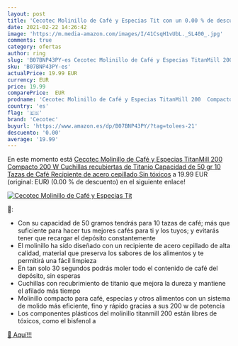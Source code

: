 ```yaml
---
layout: post
title: 'Cecotec Molinillo de Café y Especias Tit con un 0.00 % de descuento'
date: 2021-02-22 14:26:42
image: 'https://m.media-amazon.com/images/I/41CsqH1vUbL._SL400_.jpg'
comments: true
category: ofertas
author: ring
slug: 'B07BNP43PY-es Cecotec Molinillo de Café y Especias TitanMill 200...'
sku: 'B07BNP43PY-es'
actualPrice: 19.99 EUR
currency: EUR
price: 19.99
comparePrice:  EUR
prodname: 'Cecotec Molinillo de Café y Especias TitanMill 200  Compacto  200 W  Cuchillas recubiertas de Titanio  Capacidad de 50 gr  10 Tazas de Café  Recipiente de acero cepillado  Sin tóxicos'
country: 'es'
flag: '🇪🇸'
brand: 'Cecotec'
buyurl: 'https://www.amazon.es/dp/B07BNP43PY/?tag=tolees-21'
descuento: '0.00'
average: '19.99'
---
```


En este momento está [Cecotec Molinillo de Café y Especias TitanMill 200  Compacto  200 W  Cuchillas recubiertas de Titanio  Capacidad de 50 gr  10 Tazas de Café  Recipiente de acero cepillado  Sin tóxicos](https://www.amazon.es/dp/B07BNP43PY/?tag=tolees-21) a 19.99 EUR (original:  EUR) (0.00 %  de descuento) en el siguiente enlace!

[![Cecotec Molinillo de Café y Especias Tit](https://m.media-amazon.com/images/I/41CsqH1vUbL._SL400_.jpg)](https://www.amazon.es/dp/B07BNP43PY/?tag=tolees-21)

🔎:

- Con su capacidad de 50 gramos tendrás para 10 tazas de café; más que suficiente para hacer tus mejores cafés para ti y los tuyos; y evitarás tener que recargar el depósito constantemente
- El molinillo ha sido diseñado con un recipiente de acero cepillado de alta calidad, material que preserva los sabores de los alimentos y te permitirá una fácil limpieza
- En tan solo 30 segundos podrás moler todo el contenido de café del depósito, sin esperas
- Cuchillas con recubrimiento de titanio que mejora la dureza y mantiene el afilado más tiempo
- Molinillo compacto para café, especias y otros alimentos con un sistema de molido más eficiente, fino y rápido gracias a sus 200 w de potencía
- Los componentes plásticos del molinillo titanmill 200 están libres de tóxicos, como el bisfenol a

[🛒 Aquí!!!](https://www.amazon.es/dp/B07BNP43PY/?tag=tolees-21)
